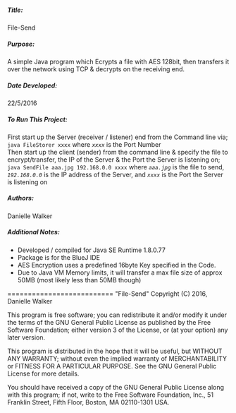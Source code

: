 ##### Title:
File-Send

##### Purpose:
A simple Java program which Ecrypts a file with AES 128bit, then transfers it over the network using TCP & decrypts on the receiving end.

##### Date Developed:
22/5/2016

##### To Run This Project:
First start up the Server (receiver / listener) end from the Command line via;   
```java FileStorer xxxx``` where *`xxxx`* is the Port Number   
Then start up the client (sender) from the command line & specify the file to encrypt/transfer, the IP of the Server & the Port the Server is listening on;    
`java SendFile aaa.jpg 192.168.0.0 xxxx` where *`aaa.jpg`* is the file to send, *`192.168.0.0`* is the IP address of the Server, and *`xxxx`* is the Port the Server is listening on 

##### Authors:
Danielle Walker

##### Additional Notes:
- Developed / compiled for Java SE Runtime 1.8.0.77   
- Package is for the BlueJ IDE   
- AES Encryption uses a predefined 16byte Key specified in the Code.
- Due to Java VM Memory limits, it will transfer a max file size of approx 50MB (most likely less than 50MB though)


==========================
"File-Send" Copyright (C) 2016, Danielle Walker

This program is free software; you can redistribute it and/or modify it under the terms of the GNU General Public License as published by the Free Software Foundation; either version 3 of the License, or (at your option) any later version.

This program is distributed in the hope that it will be useful, but WITHOUT ANY WARRANTY; without even the implied warranty of MERCHANTABILITY or FITNESS FOR A PARTICULAR PURPOSE. See the GNU General Public License for more details.

You should have received a copy of the GNU General Public License along with this program; if not, write to the Free Software Foundation, Inc., 51 Franklin Street, Fifth Floor, Boston, MA 02110-1301 USA. 

